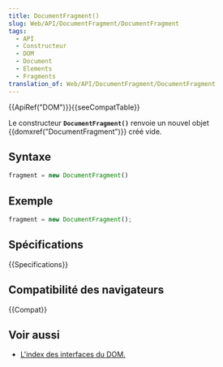 ```yaml
---
title: DocumentFragment()
slug: Web/API/DocumentFragment/DocumentFragment
tags:
  - API
  - Constructeur
  - DOM
  - Document
  - Elements
  - Fragments
translation_of: Web/API/DocumentFragment/DocumentFragment
---
```


{{ApiRef("DOM")}}{{seeCompatTable}}

Le constructeur **`DocumentFragment()`** renvoie un nouvel objet {{domxref("DocumentFragment")}} créé vide.

## Syntaxe

```js
fragment = new DocumentFragment()
```

## Exemple

```js
fragment = new DocumentFragment();
```

## Spécifications

{{Specifications}}

## Compatibilité des navigateurs

{{Compat}}

## Voir aussi

- [L'index des interfaces du DOM.](/fr/docs/Web/API/Document_Object_Model)
